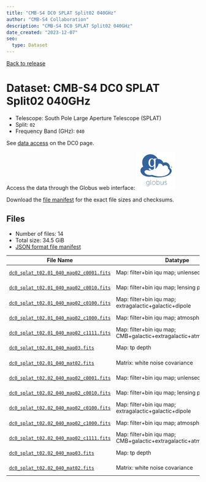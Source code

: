 ```yaml
---
title: "CMB-S4 DC0 SPLAT Split02 040GHz"
author: "CMB-S4 Collaboration"
description: "CMB-S4 DC0 SPLAT Split02 040GHz"
date_created: "2023-12-07"
seo:
  type: Dataset
---
```


[Back to release](./dc0.html#datasets)

# Dataset: CMB-S4 DC0 SPLAT Split02 040GHz

- Telescope: South Pole Large Aperture Telescope (SPLAT)
- Split: `02`
- Frequency Band (GHz): `040`

See [data access](./dc0.html#data-access) on the DC0 page.

Access the data through the Globus web interface: [![Download via Globus](images/globus-logo.png)](https://app.globus.org/file-manager?origin_id=c9dc477a-3db5-4946-874d-a5dc7efcabcf&origin_path=%2Fdatareleases%2Fdc0%2Fmission%2Fsplat%2Fsplit02%2F040%2F)

Download the [file manifest](https://g-9fdb0b.6b7bd8.0ec8.data.globus.org/datareleases/dc0/mission/splat/split02/040/manifest.json) for the exact file sizes and checksums.

## Files

- Number of files: 14
- Total size: 34.5 GiB
- [JSON format file manifest](https://g-9fdb0b.6b7bd8.0ec8.data.globus.org/datareleases/dc0/mission/splat/split02/040/manifest.json)

|                                                                                File Name                                                                                 |                               Datatype                               |  Size   |
| ------------------------------------------------------------------------------------------------------------------------------------------------------------------------ | -------------------------------------------------------------------- | ------- |
| [`dc0_splat_t02.01_040_map02_c0001.fits`](https://g-9fdb0b.6b7bd8.0ec8.data.globus.org/datareleases/dc0/mission/splat/split02/040/dc0_splat_t02.01_040_map02_c0001.fits) | Map: filter+bin iqu map; unlensed primary CMB                        | 2.3 GiB |
| [`dc0_splat_t02.01_040_map02_c0010.fits`](https://g-9fdb0b.6b7bd8.0ec8.data.globus.org/datareleases/dc0/mission/splat/split02/040/dc0_splat_t02.01_040_map02_c0010.fits) | Map: filter+bin iqu map; lensing perturbation                        | 2.3 GiB |
| [`dc0_splat_t02.01_040_map02_c0100.fits`](https://g-9fdb0b.6b7bd8.0ec8.data.globus.org/datareleases/dc0/mission/splat/split02/040/dc0_splat_t02.01_040_map02_c0100.fits) | Map: filter+bin iqu map; extragalactic+galactic+dipole               | 2.3 GiB |
| [`dc0_splat_t02.01_040_map02_c1000.fits`](https://g-9fdb0b.6b7bd8.0ec8.data.globus.org/datareleases/dc0/mission/splat/split02/040/dc0_splat_t02.01_040_map02_c1000.fits) | Map: filter+bin iqu map; atmosphere+noise                            | 2.3 GiB |
| [`dc0_splat_t02.01_040_map02_c1111.fits`](https://g-9fdb0b.6b7bd8.0ec8.data.globus.org/datareleases/dc0/mission/splat/split02/040/dc0_splat_t02.01_040_map02_c1111.fits) | Map: filter+bin iqu map; CMB+galactic+extragalactic+atmosphere+noise | 2.3 GiB |
| [`dc0_splat_t02.01_040_map03.fits`](https://g-9fdb0b.6b7bd8.0ec8.data.globus.org/datareleases/dc0/mission/splat/split02/040/dc0_splat_t02.01_040_map03.fits)             | Map: tp depth                                                        | 1.5 GiB |
| [`dc0_splat_t02.01_040_mat02.fits`](https://g-9fdb0b.6b7bd8.0ec8.data.globus.org/datareleases/dc0/mission/splat/split02/040/dc0_splat_t02.01_040_mat02.fits)             | Matrix: white noise covariance                                       | 4.5 GiB |
| [`dc0_splat_t02.02_040_map02_c0001.fits`](https://g-9fdb0b.6b7bd8.0ec8.data.globus.org/datareleases/dc0/mission/splat/split02/040/dc0_splat_t02.02_040_map02_c0001.fits) | Map: filter+bin iqu map; unlensed primary CMB                        | 2.3 GiB |
| [`dc0_splat_t02.02_040_map02_c0010.fits`](https://g-9fdb0b.6b7bd8.0ec8.data.globus.org/datareleases/dc0/mission/splat/split02/040/dc0_splat_t02.02_040_map02_c0010.fits) | Map: filter+bin iqu map; lensing perturbation                        | 2.3 GiB |
| [`dc0_splat_t02.02_040_map02_c0100.fits`](https://g-9fdb0b.6b7bd8.0ec8.data.globus.org/datareleases/dc0/mission/splat/split02/040/dc0_splat_t02.02_040_map02_c0100.fits) | Map: filter+bin iqu map; extragalactic+galactic+dipole               | 2.3 GiB |
| [`dc0_splat_t02.02_040_map02_c1000.fits`](https://g-9fdb0b.6b7bd8.0ec8.data.globus.org/datareleases/dc0/mission/splat/split02/040/dc0_splat_t02.02_040_map02_c1000.fits) | Map: filter+bin iqu map; atmosphere+noise                            | 2.3 GiB |
| [`dc0_splat_t02.02_040_map02_c1111.fits`](https://g-9fdb0b.6b7bd8.0ec8.data.globus.org/datareleases/dc0/mission/splat/split02/040/dc0_splat_t02.02_040_map02_c1111.fits) | Map: filter+bin iqu map; CMB+galactic+extragalactic+atmosphere+noise | 2.3 GiB |
| [`dc0_splat_t02.02_040_map03.fits`](https://g-9fdb0b.6b7bd8.0ec8.data.globus.org/datareleases/dc0/mission/splat/split02/040/dc0_splat_t02.02_040_map03.fits)             | Map: tp depth                                                        | 1.5 GiB |
| [`dc0_splat_t02.02_040_mat02.fits`](https://g-9fdb0b.6b7bd8.0ec8.data.globus.org/datareleases/dc0/mission/splat/split02/040/dc0_splat_t02.02_040_mat02.fits)             | Matrix: white noise covariance                                       | 4.5 GiB |
